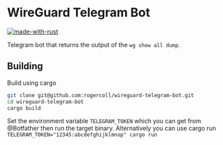 # WireGuard Telegram Bot

[![made-with-rust](https://img.shields.io/badge/Made%20with-Rust-1f425f.svg)](https://www.rust-lang.org/)

Telegram bot that returns the output of the `wg show all dump`. 

## Building

Build using cargo

```sh
git clone git@github.com:rogercoll/wireguard-telegram-bot.git
cd wireguard-telegram-bot
cargo build
```

Set the environment variable `TELEGRAM_TOKEN` which you can get from 
@Botfather then run the target binary. Alternatively you can use cargo run<br>
`TELEGRAM_TOKEN="12345:abcdefghijklmnop" cargo run`

